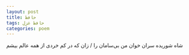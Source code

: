 ```yaml
---
layout: post
title: حافظ
tags: حافظ غزل
categories: poem
---
```


شاه شوریده سران خوان من بی‌سامان را / زان که در کم خردی از همه عالم بیشم